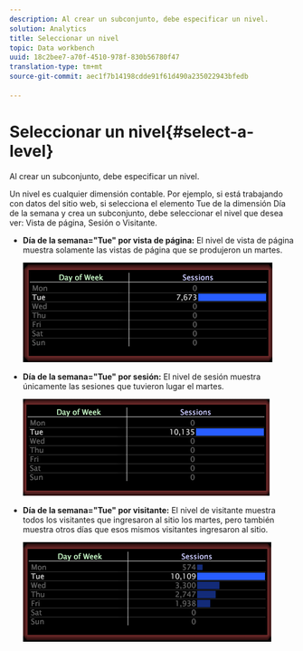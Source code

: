 ```yaml
---
description: Al crear un subconjunto, debe especificar un nivel.
solution: Analytics
title: Seleccionar un nivel
topic: Data workbench
uuid: 18c2bee7-a70f-4510-978f-830b56780f47
translation-type: tm+mt
source-git-commit: aec1f7b14198cdde91f61d490a235022943bfedb

---
```



# Seleccionar un nivel{#select-a-level}

Al crear un subconjunto, debe especificar un nivel.

Un nivel es cualquier dimensión contable. Por ejemplo, si está trabajando con datos del sitio web, si selecciona el elemento Tue de la dimensión Día de la semana y crea un subconjunto, debe seleccionar el nivel que desea ver: Vista de página, Sesión o Visitante.

* **Día de la semana=&quot;Tue&quot; por vista de página:** El nivel de vista de página muestra solamente las vistas de página que se produjeron un martes.

   ![](assets/vis_Subset_byPageView.png)

* **Día de la semana=&quot;Tue&quot; por sesión:** El nivel de sesión muestra únicamente las sesiones que tuvieron lugar el martes.

   ![](assets/vis_Subset_bySession.png)

* **Día de la semana=&quot;Tue&quot; por visitante:** El nivel de visitante muestra todos los visitantes que ingresaron al sitio los martes, pero también muestra otros días que esos mismos visitantes ingresaron al sitio.

   ![](assets/vis_Subset_byVisitor.png)

